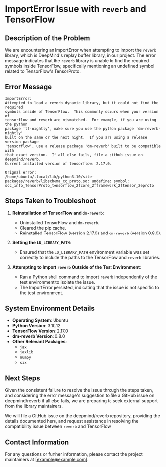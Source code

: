 # ImportError Issue with `reverb` and TensorFlow

## Description of the Problem
We are encountering an ImportError when attempting to import the `reverb` library, which is DeepMind's replay buffer library, in our project. The error message indicates that the `reverb` library is unable to find the required symbols inside TensorFlow, specifically mentioning an undefined symbol related to TensorFlow's TensorProto.

## Error Message
```
ImportError: 
Attempted to load a reverb dynamic library, but it could not find the required
symbols inside of TensorFlow.  This commonly occurs when your version of
tensorflow and reverb are mismatched.  For example, if you are using the python
package 'tf-nightly', make sure you use the python package 'dm-reverb-nightly'
built on the same or the next night.  If you are using a release version package
'tensorflow', use a release package 'dm-reverb' built to be compatible with
that exact version.  If all else fails, file a github issue on deepmind/reverb.
Current installed version of tensorflow: 2.17.0.

Orignal error:
/home/ubuntu/.local/lib/python3.10/site-packages/reverb/libschema_cc_proto.so: undefined symbol: scc_info_TensorProto_tensorflow_2fcore_2fframework_2ftensor_2eproto
```

## Steps Taken to Troubleshoot
1. **Reinstallation of TensorFlow and `dm-reverb`**:
   - Uninstalled TensorFlow and `dm-reverb`.
   - Cleared the pip cache.
   - Reinstalled TensorFlow (version 2.17.0) and `dm-reverb` (version 0.8.0).

2. **Setting the `LD_LIBRARY_PATH`**:
   - Ensured that the `LD_LIBRARY_PATH` environment variable was set correctly to include the paths to the TensorFlow and `reverb` libraries.

3. **Attempting to Import `reverb` Outside of the Test Environment**:
   - Ran a Python shell command to import `reverb` independently of the test environment to isolate the issue.
   - The ImportError persisted, indicating that the issue is not specific to the test environment.

## System Environment Details
- **Operating System**: Ubuntu
- **Python Version**: 3.10.12
- **TensorFlow Version**: 2.17.0
- **dm-reverb Version**: 0.8.0
- **Other Relevant Packages**:
  - `jax`
  - `jaxlib`
  - `numpy`
  - `six`

## Next Steps
Given the consistent failure to resolve the issue through the steps taken, and considering the error message's suggestion to file a GitHub issue on deepmind/reverb if all else fails, we are preparing to seek external support from the library maintainers.

We will file a GitHub issue on the deepmind/reverb repository, providing the details documented here, and request assistance in resolving the compatibility issue between `reverb` and TensorFlow.

## Contact Information
For any questions or further information, please contact the project maintainers at [example@example.com].
